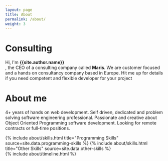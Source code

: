 ```yaml
---
layout: page
title: About
permalink: /about/
weight: 3
---
```


# **Consulting**
Hi, I'm <b>{{site.author.name}}</b><br>, the CEO of a consulting company called <b>Maris</b>. We are customer focused and a hands on consultancy company based in Europe. Hit me up for details if you need competent and flexible developer for your project

# **About me**
4+ years of hands on web development. Self driven, dedicated and problem solving software engineering professional. Passionate and creative about Object Oriented Programming software development. Looking for remote contracts or full-time positions.

<div class="row">
{% include about/skills.html title="Programming Skills" source=site.data.programming-skills %}
{% include about/skills.html title="Other Skills" source=site.data.other-skills %}
</div>

<div class="row">
{% include about/timeline.html %}
</div>